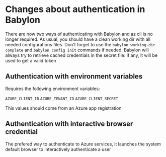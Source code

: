 # Changes about authentication in Babylon

There are now two ways of authenticating with Babylon and az cli is no longer required. As usual, you should have a clean working dir with all needed configurations files. Don't forget to use the `babylon working-dir complete` and `babylon config init` commands if needed. Babylon will always try to retrieve cached credentials in the secret file: if any, it will be used to get a valid token 


## Authentication with environment variables

Requires the following environment variables:

`AZURE_CLIENT_ID`
`AZURE_TENANT_ID`
`AZURE_CLIENT_SECRET`

This values should come from an Azure app registration


## Authentication with interactive browser credential

The prefered way to authenticate to Azure services, it launches the system default browser to interactively authenticate a user
